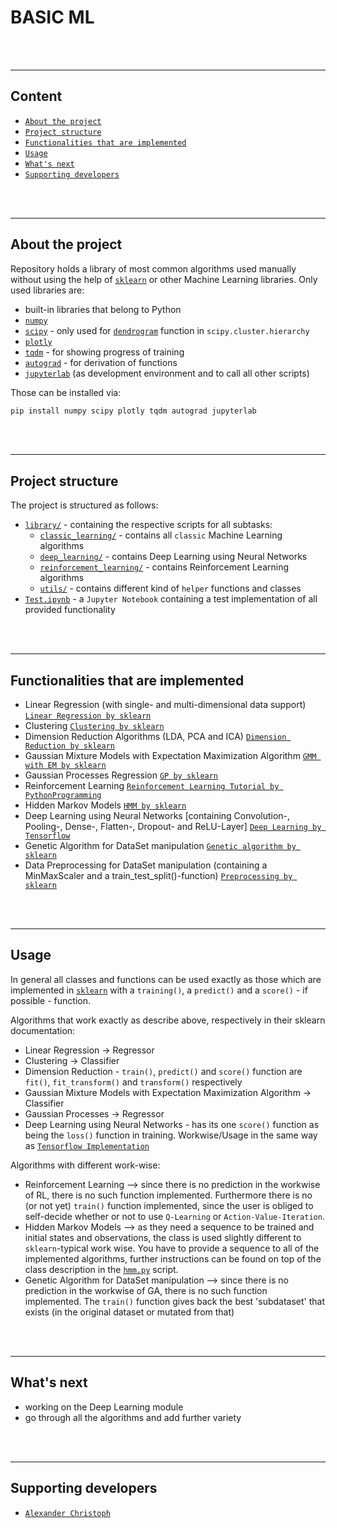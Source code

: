 # BASIC ML

<br/><br/>

-------

## Content

- [`About the project`](#about-the-project)
- [`Project structure`](#project-structure)
- [`Functionalities that are implemented`](#functionalities-that-are-implemented)
- [`Usage`](#usage)
- [`What's next`](#what's-next)
- [`Supporting developers`](#supporting-developers)

<br/><br/>

-------

## About the project

Repository holds a library of most common algorithms used manually without using the help of <a href="https://scikit-learn.org/stable/" target="_blank">`sklearn`</a> or other Machine Learning libraries.
Only used libraries are:
- built-in libraries that belong to Python
- <a href="https://numpy.org/" target="_blank">`numpy`</a>
- <a href="https://docs.scipy.org/doc/scipy/reference/index.html" target="_blank">`scipy`</a> - only used for <a href="https://docs.scipy.org/doc/scipy/reference/generated/scipy.cluster.hierarchy.dendrogram.html" target="_blank">`dendrogram`</a> function in `scipy.cluster.hierarchy`
- <a href="https://plotly.com/" target="_blank">`plotly`</a>
- <a href="https://github.com/tqdm/tqdm" target="_blank">`tqdm`</a> - for showing progress of training
- <a href="https://github.com/HIPS/autograd" target="_blank">`autograd`</a> - for derivation of functions
- <a href="https://jupyterlab.readthedocs.io/en/stable/" target="_blank">`jupyterlab`</a> (as development environment and to call all other scripts)

Those can be installed via:
```cmd
pip install numpy scipy plotly tqdm autograd jupyterlab
```

<br/><br/>

-------

## Project structure

The project is structured as follows:

- <a href="library/" target="_blank">`library/`</a> - containing the respective scripts for all subtasks:
    - <a href="library/classic_learning/" target="_blank">`classic_learning/`</a> - contains all `classic` Machine Learning algorithms
    - <a href="library/deep_learning/" target="_blank">`deep_learning/`</a> - contains Deep Learning using Neural Networks
    - <a href="library/reinforcement_learning/" target="_blank">`reinforcement_learning/`</a> - contains Reinforcement Learning algorithms
    - <a href="library/utils/" target="_blank">`utils/`</a> - contains different kind of `helper` functions and classes
- <a href="Test.ipynb" target="_blank">`Test.ipynb`</a> - a `Jupyter Notebook` containing a test implementation of all provided functionality

<br/><br/>

-------

## Functionalities that are implemented

- Linear Regression (with single- and multi-dimensional data support) <a href="https://scikit-learn.org/stable/modules/generated/sklearn.linear_model.LinearRegression.html" target="_blank">`Linear Regression by sklearn`</a>
- Clustering <a href="https://scikit-learn.org/stable/modules/clustering.html" target="_blank">`Clustering by sklearn`</a>
- Dimension Reduction Algorithms (LDA, PCA and ICA) <a href="https://scikit-learn.org/stable/modules/unsupervised_reduction.html" target="_blank">`Dimension Reduction by sklearn`</a>
- Gaussian Mixture Models with Expectation Maximization Algorithm <a href="https://scikit-learn.org/stable/modules/generated/sklearn.mixture.GaussianMixture.html" target="_blank">`GMM with EM by sklearn`</a>
- Gaussian Processes Regression <a href="https://scikit-learn.org/stable/modules/generated/sklearn.gaussian_process.GaussianProcessRegressor.html" target="_blank">`GP by sklearn`</a>
- Reinforcement Learning <a href="https://pythonprogramming.net/q-learning-reinforcement-learning-python-tutorial/" target="_blank">`Reinforcement Learning Tutorial by PythonProgramming`</a>
- Hidden Markov Models <a href="http://scikit-learn.sourceforge.net/stable/modules/hmm.html" target="_blank">`HMM by sklearn`</a>
- Deep Learning using Neural Networks [containing Convolution-, Pooling-, Dense-, Flatten-, Dropout- and ReLU-Layer] <a href="https://www.tensorflow.org/tutorials/keras/classification" target="_blank">`Deep Learning by Tensorflow`</a>
- Genetic Algorithm for DataSet manipulation <a href=https://pypi.org/project/sklearn-genetic/ target="_blank">`Genetic algorithm by sklearn`</a>
- Data Preprocessing for DataSet manipulation (containing a MinMaxScaler and a train_test_split()-function) <a href=https://scikit-learn.org/stable/modules/preprocessing.html target="_blank">`Preprocessing by sklearn`</a>

<br/><br/>

-------

## Usage

In general all classes and functions can be used exactly as those which are implemented in <a href="https://scikit-learn.org/stable/" target="_blank">`sklearn`</a> with a `training()`, a `predict()` and a `score()` - if possible - function.

Algorithms that work exactly as describe above, respectively in their sklearn documentation:
- Linear Regression -> Regressor
- Clustering -> Classifier
- Dimension Reduction - `train()`, `predict()` and `score()` function are `fit()`, `fit_transform()` and `transform()` respectively
- Gaussian Mixture Models with Expectation Maximization Algorithm -> Classifier
- Gaussian Processes -> Regressor
- Deep Learning using Neural Networks - has its one `score()` function as being the `loss()` function in training. Workwise/Usage in the same way as <a href=https://www.tensorflow.org/ target="_blank">`Tensorflow Implementation`</a> 

Algorithms with different work-wise:
- Reinforcement Learning --> since there is no prediction in the workwise of RL, there is no such function implemented. Furthermore there is no (or not yet) `train()` function implemented, since the user is obliged to self-decide whether or not to use `Q-Learning` or `Action-Value-Iteration`.
- Hidden Markov Models --> as they need a sequence to be trained and initial states and observations, the class is used slightly different to `sklearn`-typical work wise. You have to provide a sequence to all of the implemented algorithms, further instructions can be found on top of the class description in the <a href="library/reinforcement_learning/hmm.py" target="_blank">`hmm.py`</a> script.
- Genetic Algorithm for DataSet manipulation --> since there is no prediction in the workwise of GA, there is no such function implemented. The `train()` function gives back the best 'subdataset' that exists (in the original dataset or mutated from that)

<br/><br/>

-------

## What's next

- working on the Deep Learning module
- go through all the algorithms and add further variety

<br/><br/>

-------

## Supporting developers

- <a href="https://github.com/papstchaka" target="_blank">`Alexander Christoph`</a>